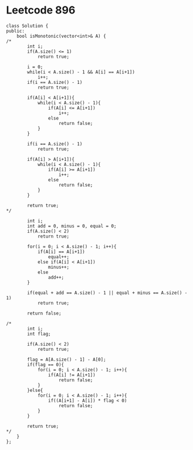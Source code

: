 # Leetcode 896
    class Solution {
    public:
        bool isMonotonic(vector<int>& A) {
    /*
            int i;
            if(A.size() <= 1)
                return true;

            i = 0;
            while(i < A.size() - 1 && A[i] == A[i+1])
                i++;
            if(i == A.size() - 1)
                return true;

            if(A[i] < A[i+1]){
                while(i < A.size() - 1){
                    if(A[i] <= A[i+1])
                        i++;
                    else
                        return false;
                }
            }

            if(i == A.size() - 1)
                return true;

            if(A[i] > A[i+1]){
                while(i < A.size() - 1){
                    if(A[i] >= A[i+1])
                        i++;
                    else
                        return false;
                }
            }

            return true;
    */

            int i;
            int add = 0, minus = 0, equal = 0;
            if(A.size() < 2)
                return true;

            for(i = 0; i < A.size() - 1; i++){
                if(A[i] == A[i+1])
                    equal++;
                else if(A[i] < A[i+1])
                    minus++;
                else
                    add++;
            }

            if(equal + add == A.size() - 1 || equal + minus == A.size() - 1)
                return true;

            return false;

    /*
            int i;
            int flag;

            if(A.size() < 2)
                return true;

            flag = A[A.size() - 1] - A[0];
            if(flag == 0){
                for(i = 0; i < A.size() - 1; i++){
                    if(A[i] != A[i+1])
                        return false;
                }
            }else{
                for(i = 0; i < A.size() - 1; i++){
                    if((A[i+1] - A[i]) * flag < 0)
                        return false;
                }
            }

            return true;
    */
        }
    };
